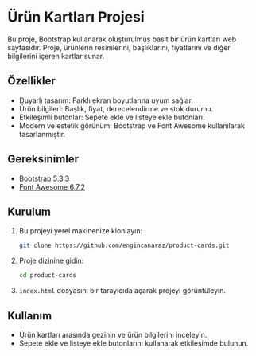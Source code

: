 # Ürün Kartları Projesi

Bu proje, Bootstrap kullanarak oluşturulmuş basit bir ürün kartları web sayfasıdır. Proje, ürünlerin resimlerini, başlıklarını, fiyatlarını ve diğer bilgilerini içeren kartlar sunar.

## Özellikler

- Duyarlı tasarım: Farklı ekran boyutlarına uyum sağlar.
- Ürün bilgileri: Başlık, fiyat, derecelendirme ve stok durumu.
- Etkileşimli butonlar: Sepete ekle ve listeye ekle butonları.
- Modern ve estetik görünüm: Bootstrap ve Font Awesome kullanılarak tasarlanmıştır.

## Gereksinimler

- [Bootstrap 5.3.3](https://getbootstrap.com/)
- [Font Awesome 6.7.2](https://fontawesome.com/)

## Kurulum

1. Bu projeyi yerel makinenize klonlayın:
   ```bash
   git clone https://github.com/engincanaraz/product-cards.git
   ```

2. Proje dizinine gidin:
   ```bash
   cd product-cards
   ```

3. `index.html` dosyasını bir tarayıcıda açarak projeyi görüntüleyin.

## Kullanım

- Ürün kartları arasında gezinin ve ürün bilgilerini inceleyin.
- Sepete ekle ve listeye ekle butonlarını kullanarak etkileşimde bulunun.